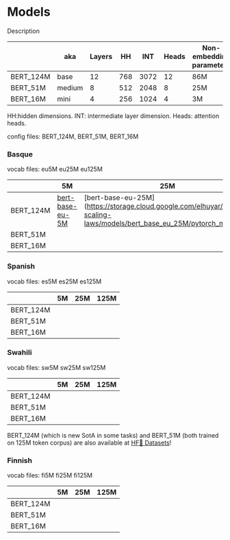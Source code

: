 # Models

Description

|           | aka    | Layers | HH     | INT  | Heads | Non-embedding parameters | Parameters |
|-----------|--------|--------|--------|------|-------|--------------------------|------------|
| BERT_124M | base   | 12     | 768    | 3072 | 12    | 86M                      | 124M       |
| BERT_51M  | medium | 8      | 512    | 2048 | 8     | 25M                      | 51M        |
| BERT_16M  | mini   | 4      | 256    | 1024 | 4     | 3M                       | 16M        |

HH:hidden dimensions. INT: intermediate layer dimension. Heads: attention heads.

config files: BERT_124M, BERT_51M, BERT_16M


### Basque
vocab files: eu5M eu25M eu125M

|            |   5M                             |   25M                             |   125M                                |
|------------|----------------------------------|-----------------------------------|---------------------------------------|
| BERT_124M  |  [bert-base-eu-5M](https://storage.cloud.google.com/elhuyar/low-scaling-laws/models/bert_base_eu_5M/pytorch_model.bin)   |  [bert-base-eu-25M](https://storage.cloud.google.com/elhuyar/low-scaling-laws/models/bert_base_eu_25M/pytorch_model.bin  |   [bert-base-eu-125M](https://storage.cloud.google.com/elhuyar/low-scaling-laws/models/bert_base_eu_125M/pytorch_model.bin |
| BERT_51M   |                                  |                                   |                                       |
| BERT_16M   |                                  |                                   |                                       |

### Spanish

vocab files: es5M es25M es125M

|            |   5M                             |   25M                             |   125M                                |
|------------|----------------------------------|-----------------------------------|---------------------------------------|
| BERT_124M  |                                  |                                   |                                       |
| BERT_51M   |                                  |                                   |                                       |
| BERT_16M   |                                  |                                   |                                       |

### Swahili

vocab files: sw5M sw25M sw125M

|            |   5M                             |   25M                             |   125M                                |
|------------|----------------------------------|-----------------------------------|---------------------------------------|
| BERT_124M  |                                  |                                   |                                       |
| BERT_51M   |                                  |                                   |                                       |
| BERT_16M   |                                  |                                   |                                       |

BERT_124M (which is new SotA in some tasks) and BERT_51M (both trained on 125M token corpus) are also available at [HF🤗 Datasets](https://huggingface.co/datasets/orai-nlp/bert-base-sw)!

### Finnish

vocab files: fi5M fi25M fi125M

|            |   5M                             |   25M                             |   125M                                |
|------------|----------------------------------|-----------------------------------|---------------------------------------|
| BERT_124M  |                                  |                                   |                                       |
| BERT_51M   |                                  |                                   |                                       |
| BERT_16M   |                                  |                                   |                                       |
